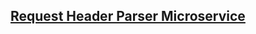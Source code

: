 ## [Request Header Parser Microservice](https://www.freecodecamp.org/learn/apis-and-microservices/apis-and-microservices-projects/request-header-parser-microservice)
